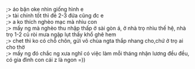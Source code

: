 ;> áo bận oke nhìn giống hình e<br>
;> tài chính tốt thì đẻ 2-3 đứa cũng đc e<br>
;> a ko thích nghèo mạc mà nhìu con<br>
;> mấy ng mà nghèo thu nhập thấp ở sài gòn á, ở nhà trọ nhìu thế hệ, nhà trọ 1-2 củ ròi mưa ngập lụt thấy khổ ghê hem<br>
;> chet thì ko có chỗ chôn, gửi vô chùa ngta thắp nhang cho,chứ ở trọ ai cho thờ<br>
;> mấy ng đó chắc ng xưa nghĩ có việc làm mỗi tháng nhận lương đều đều, có gia đình con cái z là ngon =))<br>
